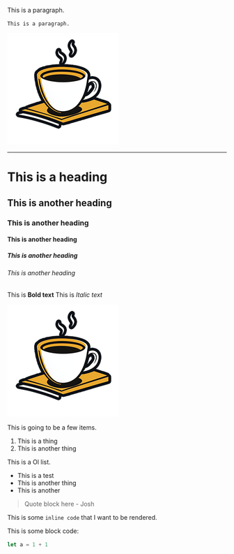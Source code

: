 This is a paragraph.

    This is a paragraph.

![alt text](img/logo-256.png)

---

# This is a heading
## This is another heading
### This is another heading
#### This is another heading
##### This is another heading
###### This is another heading

This is **Bold text**
This is *Italic text*

<img src="img/logo-256.png"/>

This is going to be a few items.
1. This is a thing
2. This is another thing

This is a Ol list.
- This is a test
- This is another thing
- This is another

> Quote block here - Josh

This is some `inline code` that I want to be rendered.

This is some block code:
```javascript
let a = 1 + 1
```
